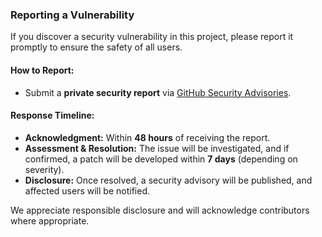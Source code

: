 ### Reporting a Vulnerability  

If you discover a security vulnerability in this project, please report it promptly to ensure the safety of all users.  

#### How to Report:  
- Submit a **private security report** via [GitHub Security Advisories](https://github.com/roxixap/March8Bot/security/advisories/new).  

#### Response Timeline:  
- **Acknowledgment:** Within **48 hours** of receiving the report.  
- **Assessment & Resolution:** The issue will be investigated, and if confirmed, a patch will be developed within **7 days** (depending on severity).  
- **Disclosure:** Once resolved, a security advisory will be published, and affected users will be notified.  

We appreciate responsible disclosure and will acknowledge contributors where appropriate.
